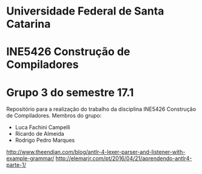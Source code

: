 # Universidade Federal de Santa Catarina
# INE5426 Construção de Compiladores
# Grupo 3 do semestre 17.1

Repositório para a realização do trabalho da disciplina INE5426 Construção de Compiladores.
Membros do grupo:
- Luca Fachini Campelli
- Ricardo de Almeida
- Rodrigo Pedro Marques

http://www.theendian.com/blog/antlr-4-lexer-parser-and-listener-with-example-grammar/
http://elemarjr.com/pt/2016/04/21/aprendendo-antlr4-parte-1/
